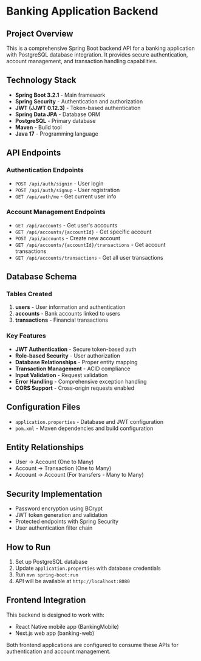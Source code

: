 # Banking Application Backend

## Project Overview

This is a comprehensive Spring Boot backend API for a banking application with PostgreSQL database integration. It provides secure authentication, account management, and transaction handling capabilities.

## Technology Stack

- **Spring Boot 3.2.1** - Main framework
- **Spring Security** - Authentication and authorization
- **JWT (JJWT 0.12.3)** - Token-based authentication
- **Spring Data JPA** - Database ORM
- **PostgreSQL** - Primary database
- **Maven** - Build tool
- **Java 17** - Programming language

## API Endpoints

### Authentication Endpoints

- `POST /api/auth/signin` - User login
- `POST /api/auth/signup` - User registration
- `GET /api/auth/me` - Get current user info

### Account Management Endpoints

- `GET /api/accounts` - Get user's accounts
- `GET /api/accounts/{accountId}` - Get specific account
- `POST /api/accounts` - Create new account
- `GET /api/accounts/{accountId}/transactions` - Get account transactions
- `GET /api/accounts/transactions` - Get all user transactions

## Database Schema

### Tables Created

1. **users** - User information and authentication
2. **accounts** - Bank accounts linked to users
3. **transactions** - Financial transactions

### Key Features

- **JWT Authentication** - Secure token-based auth
- **Role-based Security** - User authorization
- **Database Relationships** - Proper entity mapping
- **Transaction Management** - ACID compliance
- **Input Validation** - Request validation
- **Error Handling** - Comprehensive exception handling
- **CORS Support** - Cross-origin requests enabled

## Configuration Files

- `application.properties` - Database and JWT configuration
- `pom.xml` - Maven dependencies and build configuration

## Entity Relationships

- User → Account (One to Many)
- Account → Transaction (One to Many)
- Account → Account (For transfers - Many to Many)

## Security Implementation

- Password encryption using BCrypt
- JWT token generation and validation
- Protected endpoints with Spring Security
- User authentication filter chain

## How to Run

1. Set up PostgreSQL database
2. Update `application.properties` with database credentials
3. Run `mvn spring-boot:run`
4. API will be available at `http://localhost:8080`

## Frontend Integration

This backend is designed to work with:

- React Native mobile app (BankingMobile)
- Next.js web app (banking-web)

Both frontend applications are configured to consume these APIs for authentication and account management.
